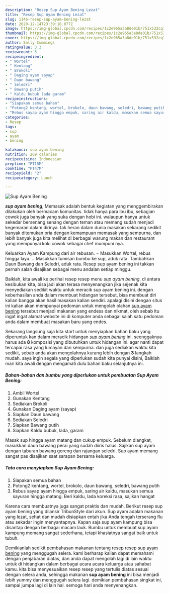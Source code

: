 ```yaml
---
description: "Resep Sup Ayam Bening Lezat"
title: "Resep Sup Ayam Bening Lezat"
slug: 1146-resep-sup-ayam-bening-lezat
date: 2020-12-14T23:39:18.077Z
image: https://img-global.cpcdn.com/recipes/1c2e965a3a8de01b/751x532cq70/sup-ayam-bening-foto-resep-utama.jpg
thumbnail: https://img-global.cpcdn.com/recipes/1c2e965a3a8de01b/751x532cq70/sup-ayam-bening-foto-resep-utama.jpg
cover: https://img-global.cpcdn.com/recipes/1c2e965a3a8de01b/751x532cq70/sup-ayam-bening-foto-resep-utama.jpg
author: Sally Cummings
ratingvalue: 3.3
reviewcount: 5
recipeingredient:
- " Wortel"
- " Kentang"
- " Brokoli"
- " Daging ayam sayap"
- " Daun bawang"
- " Seledri"
- " Bawang putih"
- " Kaldu bubuk lada garam"
recipeinstructions:
- "Siapakan semua bahan"
- "Potong2 kentang, wortel, brokolo, daun bawang, seledri, bawang putih"
- "Rebus sayap ayam hingga empuk, saring air kaldu, masukan semua sayuran hingga matang. Beri kaldu, lada koreksi rasa, sajikan hangat"
categories:
- Resep
tags:
- sup
- ayam
- bening

katakunci: sup ayam bening 
nutrition: 269 calories
recipecuisine: Indonesian
preptime: "PT15M"
cooktime: "PT47M"
recipeyield: "2"
recipecategory: Lunch

---
```



![Sup Ayam Bening](https://img-global.cpcdn.com/recipes/1c2e965a3a8de01b/751x532cq70/sup-ayam-bening-foto-resep-utama.jpg)

<b><i>sup ayam bening</i></b>, Memasak adalah bentuk kegiatan yang menggembirakan dilakukan oleh bermacam komunitas. tidak hanya para ibu ibu, sebagian cowok juga banyak yang suka dengan hobi ini. walaupun hanya untuk sekedar bersenang senang dengan teman atau memang sudah menjadi kegemaran dalam dirinya. tak heran dalam dunia masakan sekarang sedikit banyak ditemukan pria dengan kemampuan memasak yang sempurna, dan lebih banyak juga kita melihat di berbagai warung makan dan restaurant yang mempunyai koki cowok sebagai chef mumpuni nya.

Keluarkan Ayam Kampung dari air rebusan. − Masukkan Wortel, rebus hingga layu. − Masukkan tumisan bumbu ke sup, aduk rata. Tambahkan Daun Bawang dan Seledri, aduk rata. Resep sup ayam bening ini takkan pernah salah disajikan sebagai menu andalan setiap minggu.

Baiklah, kita awali ke perihal resep resep menu <i>sup ayam bening</i>. di antara kesibukan kita, bisa jadi akan terasa menyenangkan jika sejenak kita menyediakan sedikit waktu untuk meracik sup ayam bening ini. dengan keberhasilan anda dalam membuat hidangan tersebut, bisa membuat diri kalian bangga akan hasil masakan kalian sendiri. apalagi disini dengan situs ini kalian akan mempunyai pedoman untuk mengolah olahan <u>sup ayam bening</u> tersebut menjadi makanan yang endess dan nikmat, oleh sebab itu ingat ingat alamat website ini di komputer anda sebagai salah satu pedoman anda dalam membuat masakan baru yang endes.


Sekarang langsung saja kita start untuk menyiapkan bahan baku yang diperuntuk kan dalam meracik hidangan <u><i>sup ayam bening</i></u> ini. seenggaknya harus ada <b>8</b> komposisi yang dibutuhkan untuk hidangan ini. agar nanti dapat tercapai rasa yang lumayan dan sempurna. dan juga sediakan waktu kita sedikit, sebab anda akan mengolahnya kurang lebih dengan <b>3</b> langkah mudah. saya ingin segala yang diperlukan sudah kita punyai disini, Baiklah mari kita awali dengan mengamati dulu bahan baku selanjutnya ini.

<!--inarticleads1-->

##### Bahan-bahan dan bumbu yang diperlukan untuk pembuatan Sup Ayam Bening:

1. Ambil  Wortel
1. Gunakan  Kentang
1. Sediakan  Brokoli
1. Gunakan  Daging ayam (sayap)
1. Siapkan  Daun bawang
1. Sediakan  Seledri
1. Siapkan  Bawang putih
1. Siapkan  Kaldu bubuk, lada, garam


Masak sup hingga ayam matang dan cukup empuk. Sebelum diangkat, masukkan daun bawang perai yang sudah diiris halus. Sajikan sup ayam dengan taburan bawang goreng dan rajangan seledri. Sup ayam memang sangat pas disajikan saat sarapan bersama keluarga. 

<!--inarticleads2-->

##### Tata cara menyiapkan Sup Ayam Bening:

1. Siapakan semua bahan
1. Potong2 kentang, wortel, brokolo, daun bawang, seledri, bawang putih
1. Rebus sayap ayam hingga empuk, saring air kaldu, masukan semua sayuran hingga matang. Beri kaldu, lada koreksi rasa, sajikan hangat


Karena cara membuatnya juga sangat praktis dan mudah. Berikut resep sup ayam bening yang dilansir TribunStyle dari akun. Sup ayam adalah makanan yang lezat, sehat dan mudah disiapkan entah jika Anda tengah terserang flu atau sekadar ingin menyantapnya. Kapan saja sup ayam kampung bisa disantap dengan berbagai macam lauk. Bumbu untuk membuat sup ayam kampung memang sangat sederhana, tetapi khasiatnya sangat baik untuk tubuh. 

Demikianlah sedikit pembahasan makanan tentang resep resep <u>sup ayam bening</u> yang menggugah selera. kami berharap kalian dapat memahami dengan penjabaran diatas, dan anda dapat mengolah lagi di lain waktu untuk di hidangkan dalam berbagai acara acara keluarga atau sahabat kamu. kita bisa menyesuaikan resep resep yang tertulis diatas sesuai dengan selera anda, sehingga makanan <b>sup ayam bening</b> ini bisa menjadi lebih yummy dan menggugah selera lagi. demikian pembahasan singkat ini, sampai jumpa lagi di lain hal. semoga hari anda menyenangkan.

